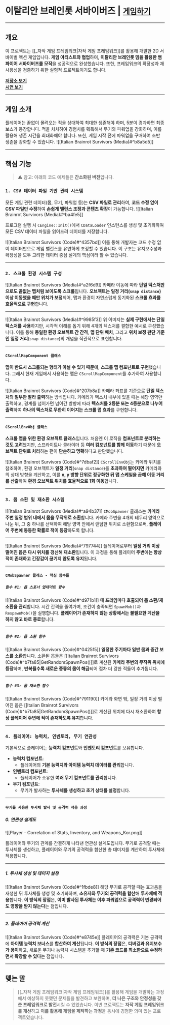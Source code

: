 # **이탈리안 브레인롯 서바이버즈** | [`게임하기`](https://naver.me/546Ro3q6)
---
## **개요**
이 프로젝트는 [[_자작 게임 프레임워크|자작 게임 프레임워크]]를 활용해 개발한 2D 서바이벌 액션 게임입니다. **게임 아티스트와 협업**하여, **이탈리안 브레인롯 밈을 활용한 뱀파이어 서바이버즈를 모작**을 성공적으로 완성했습니다. 또한, 프레임워크의 확장성과 재사용성을 검증하기 위한 실험적 프로젝트이기도 합니다.

[**저장소 보기**](https://github.com/Woo95/SDL2_Italian_Brainrot_Survivors)<br/>[**시연 보기**](https://youtu.be/KV2-Dnr4IIc)

---
## **게임 소개**
플레이어는 끝없이 몰려오는 적을 상대하여 최대한 생존해야 하며, 5분이 경과하면 최종 보스가 등장합니다. 적을 처치하여 경험치를 획득해서 무기와 파워업을 강화하며, 이를 활용해 생존 시간을 최대화해야 합니다. 또한, 게임 시작 전에 파워업을 구매하여 초반 생존을 강화할 수 있습니다.
![[Italian Brainrot Survivors (Media)#^b8a5d5]]

---
## **핵심 기능**

> ⚠️ 참고: 아래의 코드 예제들은 **간소화된 버전**입니다.
### `1. CSV 데이터 파일 기반 관리 시스템`
모든 게임 관련 데이터(몹, 무기, 파워업 등)는 **CSV 파일로 관리**하여, **코드 수정 없이 CSV 파일만 수정**하여 **손쉽게 밸런스 조정과 콘텐츠 확장**이 가능합니다.
![[Italian Brainrot Survivors (Media)#^ba4fe5]]

프로그램 실행 시 `CEngine::Init()`에서 `CDataLoader` 인스턴스를 생성 및 초기화하여 모든 CSV 데이터 파일을 읽어드려 데이터를 저장합니다.

![[Italian Brainrot Survivors (Code)#^4357bd]]
이를 통해 개발자는 코드 수정 없이 데이터만으로 게임 밸런스를 유연하게 조정할 수 있습니다. 이 구조는 유지보수성과 확장성을 모두 고려한 데이터 중심 설계의 핵심이라 할 수 있습니다.

---
### `2. 스크롤 환경 시스템 구성`
![[Italian Brainrot Survivors (Media)#^a2f6d9]]
카메라 이동에 따라 **단일 텍스처만으로도 끝없는 맵처럼 보이도록 스크롤**됩니다. **오브젝트는 일정 거리(`snap distance`) 이상 이동했을 때만 위치가 보정**되어, 맵과 환경이 자연스럽게 동기화된 **스크롤 효과를 효율적으로 구현**합니다.

---
![[Italian Brainrot Survivors (Media)#^9985f3]]
위 이미지는 **실제 구현에서는 단일 텍스처를 사용**하지만, 시각적 이해를 돕기 위해 4개의 텍스처를 결합한 예시로 구성했습니다. 이를 통해 **동일한 환경 오브젝트 간 간격**, **맵 단위 배치**, 그리고 **위치 보정 판단 기준인 일정 거리**(`snap distance`)의 개념을 직관적으로 표현합니다.

---
#### `CScrollMapComponent 클래스`
**맵이 반드시 스크롤되는 형태가 아닐 수 있기 때문에**, **스크롤 맵 컴포넌트로 구현**했습니다. 그래서 현재 게임에서 사용하는 맵은 `CScrollMapComponent`를 추가하여 사용합니다.

![[Italian Brainrot Survivors (Code)#^207b8a]]
카메라 좌표를 기준으로 **단일 텍스처의 일부만 잘라 출력**하는 방식입니다. 카메라가 텍스처 내부에 있을 때는 해당 영역만 출력하고, 경계를 넘어가면 넘어간 방향에 따라 **텍스처를 2등분 또는 4등분으로 나누어 출력**하여 **하나의 텍스처로 무한히 이어지는 스크롤 맵 효과**를 구현합니다.

---
#### `CScrollEnvObj 클래스`
**스크롤 맵을 위한 환경 오브젝트 클래스**입니다. 처음엔 이 로직을 **컴포넌트로 분리하는 것도 고려**했지만, 스프라이트나 콜라이더 등 **여러 컴포넌트를 함께 이동**하기 때문에 **오브젝트 단위로 처리**하는 편이 **단순하고 명확**하다고 판단했습니다.

![[Italian Brainrot Survivors (Code)#^7dbaf2]]
`CScrollEnvObj`는 카메라 위치를 참조하여, 환경 오브젝트가 **일정 거리**(`snap distance`)를 **초과하여 떨어지면** 카메라와의 상대 방향을 계산하고, 이를 **x, y 방향 단위로 정규화한 뒤 맵 스케일을 곱해 이동 거리를 산출**하여 **환경 오브젝트 위치를 효율적으로 1회 이동**합니다.

---
### `3. 몹 소환 및 재소환 시스템`
![[Italian Brainrot Survivors (Media)#^a94b37]]
`CMobSpawner` 클래스는 **카메라 주변 일정 범위 내에서 몹을 무작위로 소환**합니다. 카메라 주변을 4개의 테두리 영역으로 나눈 뒤, 그 중 하나를 선택하여 해당 영역 안에서 랜덤한 위치로 소환함으로써, **플레이어 주변에 동등한 확률로 적이 등장**하도록 합니다.

---
![[Italian Brainrot Survivors (Media)#^797744]]
 플레이어로부터 **일정 거리 이상 떨어진 몹은 다시 위치를 갱신해 재소환**됩니다. 이 과정을 통해 플레이어 **주변에는 항상 적이 존재하고 긴장감이 끊기지 않도록 유지**됩니다.

---
#### `CMobSpawner 클래스 - 핵심 함수들`
##### `함수 #1: 몹 스포너 업데이트 함수`
![[Italian Brainrot Survivors (Code)#^d971b1]]
**매 프레임마다 호출되어 몹 소환/재소환을 관리**합니다. 시간 간격을 줄여가며, 조건이 충족되면 `SpawnMob()`과 `RespawnMob()`을 실행합니다. **플레이어가 존재하지 않는 상황에서는 불필요한 계산을 하지 않고 바로 종료**합니다.

---
##### `함수 #2: 몹 소환 함수`
![[Italian Brainrot Survivors (Code)#^0425f5]]
**일정한 주기마다 일반 몹과 중간 보스를 소환**합니다. 소환된 몹들은 [[Italian Brainrot Survivors (Code)#^b7fa85|GetRandomSpawnPos()]]로 계산된 **카메라 주변의 무작위 위치에 등장**하며, **반복될수록 새로운 종류의 몹이 해금**되어 점차 더 강한 적들이 추가됩니다.

---
##### `함수 #3: 몹 재소환 함수`
![[Italian Brainrot Survivors (Code)#^791190]]
카메라 화면 밖, 일정 거리 이상 떨어진 몹은 [[Italian Brainrot Survivors (Code)#^b7fa85|GetRandomSpawnPos()]]로 계산된 위치에 다시 재소환하여 **항상 플레이어 주변에 적이 존재하도록 유지**합니다.

---
### `4. 플레이어: 능력치, 인벤토리, 무기 연관성`
기본적으로 플레이어는 **능력치 컴포넌트**와 **인벤토리 컴포넌트**를 보유합니다.
- **능력치 컴포넌트**:
	- 플레이어의 **기본 능력치와 아이템 능력치 데이터를 관리**합니다.
- **인벤토리 컴포넌트**:
	- 플레이어가 소유한 **여러 무기 컴포넌트를 관리**합니다.
- **무기 컴포넌트**:
	- 무기가 발사하는 **투사체를 생성하고 초기 상태를 설정**합니다.

---
#### `무기를 사용한 투사체 발사 및 공격력 적용 과정`
##### 0. 연관성 설계도
![[Player - Correlation of Stats, Inventory, and Weapons_Kor.png]]

플레이어와 무기의 관계를 간결하게 나타낸 연관성 설계도입니다. 무기로 공격할 때는 투사체를 생성하고, 플레이어와 무기의 공격력을 합산한 총 데미지를 계산하여 투사체에 적용합니다.

---
##### 1. 투사체 생성 및 데미지 설정
![[Italian Brainrot Survivors (Code)#^1fbde8]]
해당 무기로 공격할 때는 효과음을 재생한 뒤 투사체를 생성 및 초기화하며, **소유자와 무기의 공격력을 합산**해 **투사체에 적용**합니다. **이 방식의 장점**은, **이미 발사된 투사체는 이후 파워업으로 공격력이 변경되어도 영향을 받지 않는다**는 점입니다.

---
##### 2. 플레이어 공격력 계산
![[Italian Brainrot Survivors (Code)#^e8745e]]
플레이어의 공격력은 기본 공격력에 **아이템 능력치 보너스**를 **합산하여 계산**됩니다. **이 방식의 장점**은, **디버깅과 유지보수가 용이**하고, 새로운 무기나 능력치 시스템을 추가할 때 **기존 코드를 최소한으로 수정하면서 확장할 수 있다**는 점입니다.

---
## **맺는 말**
> [[_자작 게임 프레임워크|자작 게임 프레임워크]]를 활용해 게임을 개발하는 과정에서 예상하지 못했던 문제들을 발견하고 보완하며, **더 나은 구조와 안정성을 갖춘 프레임워크로 발전**시킬 수 있었습니다. 이번 프로젝트는 **자작 게임 프레임워크를 개선**하고 **이를 활용해 게임을 제작하는 과정**을 동시에 경험한 의미 있는 프로젝트였습니다.